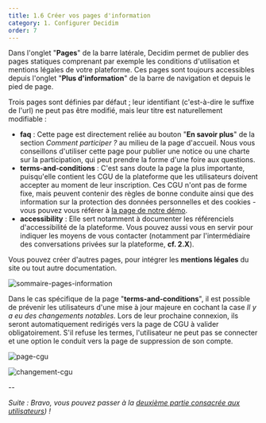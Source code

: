 ```yaml
---
title: 1.6 Créer vos pages d'information
category: 1. Configurer Decidim
order: 7
---
```

Dans l'onglet "**Pages**" de la barre latérale, Decidim permet de publier des pages statiques comprenant par exemple les conditions d'utilisation et mentions légales de votre plateforme. Ces pages sont toujours accessibles depuis l'onglet "**Plus d'information**" de la barre de navigation et depuis le pied de page.

Trois pages sont définies par défaut ; leur identifiant (c'est-à-dire le suffixe de l'url) ne peut pas être modifié, mais leur titre est naturellement modifiable :
* **faq** : Cette page est directement reliée au bouton "**En savoir plus**" de la section *Comment participer ?* au milieu de la page d'accueil. Nous vous conseillons d'utiliser cette page pour publier une notice ou une charte sur la participation, qui peut prendre la forme d'une foire aux questions.
* **terms-and-conditions** : C'est sans doute la page la plus importante, puisqu'elle contient les CGU de la plateforme que les utilisateurs doivent accepter au moment de leur inscription. Ces CGU n'ont pas de forme fixe, mais peuvent contenir des règles de bonne conduite ainsi que des information sur la protection des données personnelles et des cookies - vous pouvez vous référer à [la page de notre démo](https://demo.decidim.opensourcepolitics.eu/pages/terms-and-conditions).
* **accessibility** : Elle sert notamment à documenter les référenciels d'accessibilité de la plateforme. Vous pouvez aussi vous en servir pour indiquer les moyens de vous contacter (notamment par l'intermédiaire des conversations privées sur la plateforme, **cf. 2.X**).

Vous pouvez créer d'autres pages, pour intégrer les **mentions légales** du site ou tout autre documentation.

![sommaire-pages-information]({{site.baseurl}}/uploads/1-6-1-sommaire-pages.png)

Dans le cas spécifique de la page "**terms-and-conditions**", il est possible de prévenir les utilisateurs d'une mise à jour majeure en cochant la case *Il y a eu des changements notables*. Lors de leur prochaine connexion, ils seront automatiquement redirigés vers la page de CGU à valider obligatoirement. S'il refuse les termes, l'utilisateur ne peut pas se connecter et une option le conduit vers la page de suppression de son compte.

![page-cgu]({{site.baseurl}}/uploads/1-6-2-page-terms-and-conditions.png)

![changement-cgu]({{site.baseurl}}/uploads/1-6-3-changement-cgu.png)

--

*Suite : Bravo, vous pouvez passer à la [deuxième partie consacrée aux utilisateurs]({{site.baseurl}}/2-utilisateurs/index/)) !*
